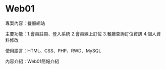 # Web01

專案內容：餐廳網站

主要功能：1.會員註冊、登入系統
         2.會員線上訂位
         3.餐廳查詢訂位資訊
         4.個人資料修改
         
使用語言：HTML、CSS、PHP、RWD、MySQL

內容介紹：Web01簡報介紹
